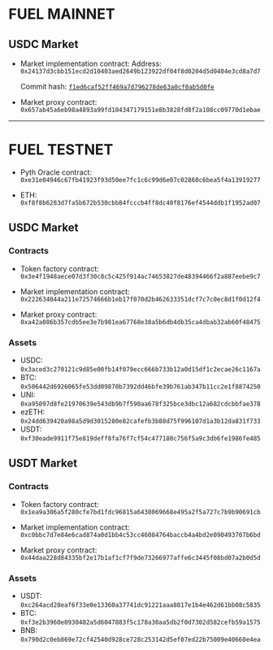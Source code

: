 # FUEL MAINNET

## USDC Market

* Market implementation contract:
    Address: `0x24137d3cbb151ecd2d10403aed2649b123922df04f8d0204d5d0404e3cd8a7d7`

    Commit hash: [ `f1ed6caf52ff469a7d796278de63a0cf0ab5d0fe` ](https://github.com/Swaylend/swaylend-monorepo/tree/f1ed6caf52ff469a7d796278de63a0cf0ab5d0fe)

* Market proxy contract: `0x657ab45a6eb98a4893a99fd104347179151e8b3828fd8f2a108cc09770d1ebae`

---

# FUEL TESTNET
* Pyth Oracle contract: `0xe31e04946c67fb41923f93d50ee7fc1c6c99d6e07c02860c6bea5f4a13919277`

* ETH: `0xf8f8b6283d7fa5b672b530cbb84fcccb4ff8dc40f8176ef4544ddb1f1952ad07`

## USDC Market

### Contracts

* Token factory contract: `0x3e4f1948aece07d3f30c8c5c425f914ac74653827de48394466f2a887eebe9c7`

* Market implementation contract: `0x222634044a211e72574666b1eb17f070d2b462633351dcf7c7c0ec8d1f0d12f4`

* Market proxy contract: `0xa42a086b357cdb5ee3e7b981ea67768e38a5b6db4db35ca4dbab32ab60f48475`

### Assets

* USDC: `0x3aced3c270121c9d85e00fb14f079ecc666b733b12a0d15df1c2ecae26c1167a`
* BTC: `0x506442d6926065fe53dd09870b7392dd46bfe39b761ab347b11cc2e1f8874250`
* UNI: `0xa95097d8fe21970639e543db9b7f590aa678f325bce3dbc12a682cdcbbfae378`
* ezETH: `0x24dd639420a98a5d9d3015280e82cafefb3b88d75f996107d1a3b12da831f733`
* USDT: `0xf30eade9911f75e819deff8fa76f7cf54c477180c756f5a9c3db6fe1986fe485`

## USDT Market

### Contracts

* Token factory contract: `0x1ea9a306a5f280cfe7bd1fdc96815a6438069668e495a2f5a727c7b9b90691cb`

* Market implementation contract: `0xc0bbc7d7e84e6cad874a0d1bb4c53cc46084764baccb4a4bd2e090493707b6bd`

* Market proxy contract: `0x44daa228d84335bf2e17b1af1cf7f9de73266977affe6c3445f08bd07a2b0d5d`

### Assets

* USDT: `0xc264acd28eaf6f33e0e13360a37741dc91221aaa8817e1b4e462d61bb08c5835`
* BTC: `0xf3e2b3960e0930402a5d6047883f5c178a30aa5db2f0d7302d582cefb59a1575`
* BNB: `0x790d2c0eb869e72cf42540d928ce728c253142d5ef07ed22b75009e40660e4ea`
